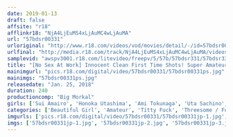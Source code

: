 ```yaml
---
date: 2019-01-13
draft: false
affsite: "r18"
afflinkr18: "NjA4LjEuMS4xLjAuMC4wLjAuMA"
url: "57bdsr00331"
urloriginal: "http://www.r18.com/videos/vod/movies/detail/-/id=57bdsr00331"
urlfinal: "http://media.r18.com/track/NjA4LjEuMS4xLjAuMC4wLjAuMA/videos/vod/movies/detail/-/id=57bdsr00331"
samplevid: "awspv3001.r18.com/litevideo/freepv/5/57b/57bdsr331/57bdsr331_dmb_w.mp4"
title: "[No Sex At Work] Innocent Clean First Time Shots! Super Amateur Declaration! Super Best 12 Girls 4 Hours"
mainimgurl: "pics.r18.com/digital/video/57bdsr00331/57bdsr00331ps.jpg"
mainimgs: "57bdsr00331ps.jpg"
releasedate: "Jan. 25, 2018"
duration: 240
productioncomp: "Big Morkal"
girls: ['Sui Amairo', 'Honoka Utashima', 'Ami Tokunaga', 'Uta Sachino', 'Mei Natsuki', 'Erina Kahara', 'Ayana Kinoshita', 'Misuzu Ono', 'Kanna Kitayama', 'Mayu Satomi']
categories: ['Beautiful Girl', 'Amateur', 'Titty Fuck', 'Threesome / Foursome', 'Facial', 'Over 4 Hours', 'Hi-Def']
imgurls: ['pics.r18.com/digital/video/57bdsr00331/57bdsr00331jp-1.jpg', 'pics.r18.com/digital/video/57bdsr00331/57bdsr00331jp-2.jpg', 'pics.r18.com/digital/video/57bdsr00331/57bdsr00331jp-3.jpg', 'pics.r18.com/digital/video/57bdsr00331/57bdsr00331jp-4.jpg', 'pics.r18.com/digital/video/57bdsr00331/57bdsr00331jp-5.jpg', 'pics.r18.com/digital/video/57bdsr00331/57bdsr00331jp-6.jpg', 'pics.r18.com/digital/video/57bdsr00331/57bdsr00331jp-7.jpg', 'pics.r18.com/digital/video/57bdsr00331/57bdsr00331jp-8.jpg', 'pics.r18.com/digital/video/57bdsr00331/57bdsr00331jp-9.jpg', 'pics.r18.com/digital/video/57bdsr00331/57bdsr00331jp-10.jpg', 'pics.r18.com/digital/video/57bdsr00331/57bdsr00331jp-11.jpg', 'pics.r18.com/digital/video/57bdsr00331/57bdsr00331jp-12.jpg', 'pics.r18.com/digital/video/57bdsr00331/57bdsr00331jp-13.jpg', 'pics.r18.com/digital/video/57bdsr00331/57bdsr00331jp-14.jpg', 'pics.r18.com/digital/video/57bdsr00331/57bdsr00331jp-15.jpg', 'pics.r18.com/digital/video/57bdsr00331/57bdsr00331jp-16.jpg', 'pics.r18.com/digital/video/57bdsr00331/57bdsr00331jp-17.jpg', 'pics.r18.com/digital/video/57bdsr00331/57bdsr00331jp-18.jpg', 'pics.r18.com/digital/video/57bdsr00331/57bdsr00331jp-19.jpg', 'pics.r18.com/digital/video/57bdsr00331/57bdsr00331jp-20.jpg']
imgs: ['57bdsr00331jp-1.jpg', '57bdsr00331jp-2.jpg', '57bdsr00331jp-3.jpg', '57bdsr00331jp-4.jpg', '57bdsr00331jp-5.jpg', '57bdsr00331jp-6.jpg', '57bdsr00331jp-7.jpg', '57bdsr00331jp-8.jpg', '57bdsr00331jp-9.jpg', '57bdsr00331jp-10.jpg', '57bdsr00331jp-11.jpg', '57bdsr00331jp-12.jpg', '57bdsr00331jp-13.jpg', '57bdsr00331jp-14.jpg', '57bdsr00331jp-15.jpg', '57bdsr00331jp-16.jpg', '57bdsr00331jp-17.jpg', '57bdsr00331jp-18.jpg', '57bdsr00331jp-19.jpg', '57bdsr00331jp-20.jpg']
---
```


